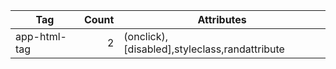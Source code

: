 |Tag|Count|Attributes|
|---|---:|---|
|app-html-tag|2|(onclick),[disabled],styleclass,randattribute|